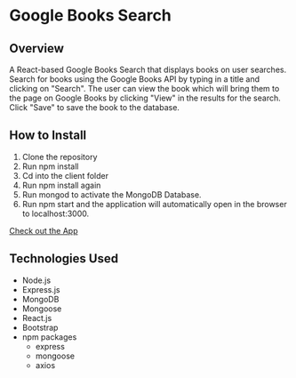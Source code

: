 # Google Books Search

## Overview
A React-based Google Books Search that displays books on user searches. Search for books using the Google Books API by typing in a title and clicking on "Search". The user can view the book which will bring them to the page on Google Books by clicking "View" in the results for the search. Click "Save" to save the book to the database.

## How to Install

1. Clone the repository
2. Run npm install
3. Cd into the client folder
4. Run npm install again
5. Run mongod to activate the MongoDB Database.
6. Run npm start and the application will automatically open in the browser to localhost:3000.


[Check out the App](https://google-books-search-nbardoi.herokuapp.com/)

## Technologies Used
- Node.js
- Express.js
- MongoDB
- Mongoose
- React.js
- Bootstrap
- npm packages
    - express
    - mongoose
    - axios


